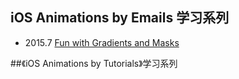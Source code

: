 ## iOS Animations by Emails 学习系列

- 2015.7 [Fun with Gradients and Masks](https://github.com/949478479/ColorIntroduction/tree/master/ColorIntroduction)

##《iOS Animations by Tutorials》学习系列
